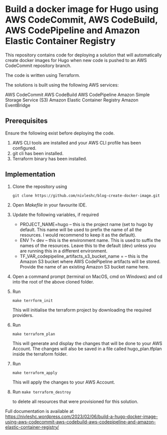 # Build a docker image for Hugo using AWS CodeCommit, AWS CodeBuild, AWS CodePipeline and Amazon Elastic Container Registry
This repository contains code for deploying a solution that will automatically create docker images for Hugo when new code is pushed to an AWS CodeCommit repository branch. 

The code is written using Terraform.

The solutions is built using the following AWS services:

AWS CodeCommit
AWS CodeBuild
AWS CodePipeline
Amazon Simple Storage Service (S3)
Amazon Elastic Container Registry
Amazon EventBridge

## Prerequisites
Ensure the following exist before deploying the code.
1. AWS CLI tools are installed and your AWS CLI profile has been configured.
2. git cli has been installed.
3. Terraform binary has been installed.
## Implementation
1. Clone the repository using 

    `git clone https://github.com/nivleshc/blog-create-docker-image.git` 

2. Open *Makefile* in your favourite IDE.
3. Update the following variables, if required 
    - PROJECT_NAME=hugo – this is the project name (set to hugo by default. This name will be used to prefix the name of all the resources. I would recommend to keep it as the default).
    - ENV ?= dev – this is the environment name. This is used to suffix the names of the resources. Leave this to the default (dev) unless you are running this in a different environment.
    - TF_VAR_codepipeline_artifacts_s3_bucket_name = <yours3bucketname> – this is the Amazon S3 bucket where AWS CodePipeline artifacts will be stored. Provide the name of an existing Amazon S3 bucket name here.
4. Open a command prompt (terminal on MacOS, cmd on Windows) and cd into the root of the above cloned folder.
5. Run 
    
    `make terrform_init` 

    This will initialise the terraform project by downloading the required providers.
6. Run 

   `make terraform_plan` 

    This will generate and display the changes that will be done to your AWS Account. The changes will also be saved in a file called hugo_plan.tfplan inside the terraform folder.

7. Run 

    `make terraform_apply`
    
    This will apply the changes to your AWS Account.

8. Run
    `make terraform_destroy`

    to delete all resources that were provisioned for this solution.  



Full documentation is available at https://nivleshc.wordpress.com/2023/02/06/build-a-hugo-docker-image-using-aws-codecommit-aws-codebuild-aws-codepipeline-and-amazon-elastic-container-registry/

